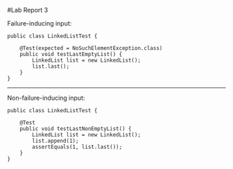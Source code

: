 #Lab Report 3

Failure-inducing input:
```
public class LinkedListTest {

    @Test(expected = NoSuchElementException.class)
    public void testLastEmptyList() {
        LinkedList list = new LinkedList();
        list.last();
    }
}
```
---
Non-failure-inducing input:
```
public class LinkedListTest {

    @Test
    public void testLastNonEmptyList() {
        LinkedList list = new LinkedList();
        list.append(1);
        assertEquals(1, list.last());
    }
}
```
